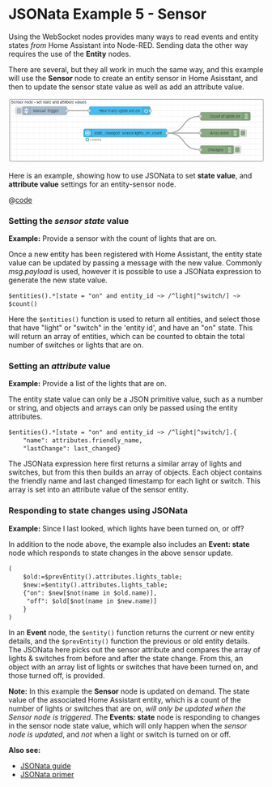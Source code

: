 # JSONata Example 5 - Sensor

Using the WebSocket nodes provides many ways to read events and entity states _from_ Home Assistant into Node-RED. Sending data the other way requires the use of the **Entity** nodes.

There are several, but they all work in much the same way, and this example will use the **Sensor** node to create an entity sensor in Home Asisstant, and then to update the sensor state value as well as add an attribute value.

![screenshot](./images/jsonata_5_1.png)

Here is an example, showing how to use JSONata to set **state value**, and **attribute value** settings for an entity-sensor node.

@[code](@examples/cookbook/jsonata-examples/entity-sensor.json)

### Setting the _sensor state_ value

**Example:** Provide a sensor with the count of lights that are on.

Once a new entity has been registered with Home Assistant, the entity state value can be updated by passing a message with the new value. Commonly _msg.payload_ is used, however it is possible to use a JSONata expression to generate the new state value.

```
$entities().*[state = "on" and entity_id ~> /^light|^switch/] ~> $count()
```

Here the `$entities()` function is used to return all entities, and select those that have "light" or "switch" in the 'entity id', and have an "on" state. This will return an array of entities, which can be counted to obtain the total number of switches or lights that are on.

### Setting an _attribute_ value

**Example:** Provide a list of the lights that are on.

The entity state value can only be a JSON primitive value, such as a number or string, and objects and arrays can only be passed using the entity attributes.

```
$entities().*[state = "on" and entity_id ~> /^light|^switch/].{
    "name": attributes.friendly_name,
    "lastChange": last_changed}
```

The JSONata expression here first returns a similar array of lights and switches, but from this then builds an array of objects. Each object contains the friendly name and last changed timestamp for each light or switch. This array is set into an attribute value of the sensor entity.

### Responding to state changes using JSONata

**Example:** Since I last looked, which lights have been turned on, or off?

In addition to the node above, the example also includes an **Event: state** node which responds to state changes in the above sensor update.

```
(
    $old:=$prevEntity().attributes.lights_table;
    $new:=$entity().attributes.lights_table;
    {"on": $new[$not(name in $old.name)],
     "off": $old[$not(name in $new.name)]
    }
)
```

In an **Event** node, the `$entity()` function returns the current or new entity details, and the `$prevEntity()` function the previous or old entity details. The JSONata here picks out the sensor attribute and compares the array of lights & switches from before and after the state change. From this, an object with an array list of lights or switches that have been turned on, and those turned off, is provided.

**Note:** In this example the **Sensor** node is updated on demand. The state value of the associated Home Assistant entity, which is a count of the number of lights or switches that are on, _will only be updated when the Sensor node is triggered_. The **Events: state** node is responding to changes in the sensor node state value, which will only happen when the _sensor node is updated_, and _not_ when a light or switch is turned on or off.

**Also see:**

- [JSONata guide](../guide/jsonata.md)
- [JSONata primer](../guide/jsonata-primer.md)
